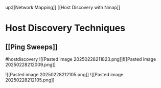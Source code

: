 up:[[Network Mapping]]
[[Host Discovery with Nmap]]
# Host Discovery Techniques
## [[Ping Sweeps]]

#hostdiscovery 
![[Pasted image 20250228211823.png]]![[Pasted image 20250228212009.png]]

![[Pasted image 20250228212105.png]]
![[Pasted image 20250228212105.png]]

